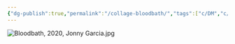 ```yaml
---
{"dg-publish":true,"permalink":"/collage-bloodbath/","tags":["c/DM","c/commission","c/2020","c/wall","c/red","c/bathtube","c/crack","c/tile"],"created":"2024-03-05T12:46:13.000-05:00","updated":"2024-01-22T14:06:26.000-05:00"}
---
```



![Bloodbath, 2020, Jonny Garcia.jpg](/img/user/MEDIA/Bloodbath,%202020,%20Jonny%20Garcia.jpg)
